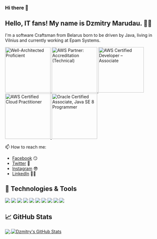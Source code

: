 ### Hi there 👋

## Hello, IT fans! My name is Dzmitry Marudau. 👋🤓

I'm a software Craftsman from Belarus born to be driven by Java, living in Vilnius and currently working at Epam Systems.

<a href="https://www.credly.com/badges/648e2a6b-b5c5-4bb5-83ac-eb8d9567856c">
<img src="https://images.credly.com/size/340x340/images/b870667f-00a3-48d7-b988-9c02b441b883/image.png" width="150" alt="Well-Architected Proficient">
</a>

<a href="https://www.credly.com/badges/4cacf852-50b8-4226-a492-aeae63deee17">
<img src="https://images.credly.com/size/340x340/images/81f903ed-c3a1-4f4b-afcd-e03331a5b12c/image.png" width="150" alt="AWS Partner: Accreditation (Technical)">
</a>

<a href="https://www.credly.com/badges/6f3c8217-c67d-4aa6-b7f7-41fe7cf1bac4">
<img src="https://images.credly.com/size/340x340/images/b9feab85-1a43-4f6c-99a5-631b88d5461b/image.png" width="150" alt="AWS Certified Developer – Associate">
</a>

<a href="https://www.credly.com/badges/e54b1b6d-aa24-4783-a1ea-8f133084c972">
<img src="https://images.credly.com/size/340x340/images/00634f82-b07f-4bbd-a6bb-53de397fc3a6/image.png" width="150" alt="AWS Certified Cloud Practitioner">
</a>

<a href="https://www.credly.com/earner/earned/badge/ac08f16e-1619-4b92-b147-4ce99e951273">
<img src="https://images.credly.com/size/340x340/images/a9848abf-f8bd-474d-a9b4-6086da11a916/Oracle_Associates_Badge__1_.png" width="150" alt="Oracle Certified Associate, Java SE 8 Programmer">
</a>


📫 How to reach me:
- [Facebook](https://www.facebook.com/dzmitry.marudau) 😏
- [Twitter](https://twitter.com/DzmitryMarudau) 🐤
- [Instagram](https://www.instagram.com/dzmitrymarudau/) 😎
- [LinkedIn](https://www.linkedin.com/in/dzmitry-marudau-47b3961b6/) 👨💼


## 🔧 Technologies & Tools
![](https://img.shields.io/badge/Editor-IntelliJ_IDEA-informational?style=flat&logo=intellij-idea&logoColor=white&color=2bbc8a)
![](https://img.shields.io/badge/OS-Linux-informational?style=flat&logo=linux&logoColor=white&color=2bbc8a)
![](https://img.shields.io/badge/OS-Windows-informational?style=flat&logo=Windows&logoColor=white&color=2bbc8a)
![](https://img.shields.io/badge/Code-Java-informational?style=flat&logo=python&logoColor=white&color=2bbc8a)
![](https://img.shields.io/badge/Code-JavaScript-informational?style=flat&logo=javascript&logoColor=white&color=2bbc8a)
![](https://img.shields.io/badge/Shell-Bash-informational?style=flat&logo=gnu-bash&logoColor=white&color=2bbc8a)
![](https://img.shields.io/badge/Framework-Spring-informational?style=flat&logo=spring&logoColor=white&color=2bbc8a)
![](https://img.shields.io/badge/Library-SpringBoot-informational?style=flat&logo=spring&logoColor=white&color=2bbc8a)
![](https://img.shields.io/badge/Tools-Docker-informational?style=flat&logo=docker&logoColor=white&color=2bbc8a)
![](https://img.shields.io/badge/Tools-Kubernetes-informational?style=flat&logo=kubernetes&logoColor=white&color=2bbc8a)

## &#x1f4c8; GitHub Stats

<a href="https://github.com/born-to-be-mad/born-to-be-mad">
  <img align="center" src="https://github-readme-stats.vercel.app/api/top-langs/?username=born-to-be-mad&hide=html&title_color=ffffff&text_color=c9cacc&icon_color=2bbc8a&bg_color=1d1f21" />
</a>
<a href="https://github.com/born-to-be-mad/born-to-be-mad">
  <img align="center" src="https://github-readme-stats.vercel.app/api?username=born-to-be-mad&show_icons=true&line_height=27&count_private=true&title_color=ffffff&text_color=c9cacc&icon_color=2bbc8a&bg_color=1d1f21" alt="Dzmitry's GitHub Stats" />
</a>


<!--
**born-to-be-mad/born-to-be-mad** is a ✨ _special_ ✨ repository because its `README.md` (this file) appears on your GitHub profile.

Here are some ideas to get you started:

- 🔭 I’m currently working on ...
- 🌱 I’m currently learning ...
- 👯 I’m looking to collaborate on ...
- 🤔 I’m looking for help with ...
- 💬 Ask me about ...
- 📫 How to reach me: ...
- 😄 Pronouns: ...
- ⚡ Fun fact: ...
-->
